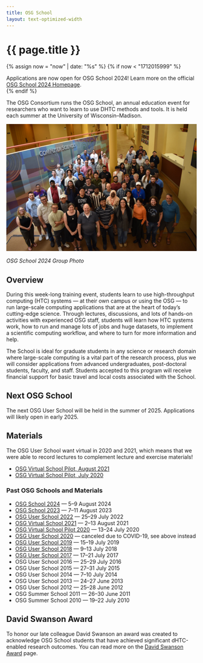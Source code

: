 ```yaml
---
title: OSG School
layout: text-optimized-width
---
```



<h1 class="mini-bar">{{ page.title }}</h1>

{% assign now = "now" | date: "%s" %}
{% if now < "1712015999" %}
<div class="alert alert-secondary">
    Applications are now open for OSG School 2024! Learn more on the official 
    <a href="https://osg-htc.org/school-2024/#applications">OSG School 2024 Homepage</a>.
</div>
{% endif %}

The OSG Consortium runs the OSG School, an annual education event for researchers who want to learn to use DHTC methods and
tools.  It is held each summer at the University of Wisconsin–Madison.


![](/assets/images/osg-school-2024-attendees.jpeg)

*OSG School 2024 Group Photo*

## Overview

During this week-long training event, students learn to use high-throughput computing (HTC) systems — at their own campus or using the OSG — to run large-scale computing applications that are at the heart of today’s cutting-edge science. Through lectures, discussions, and lots of hands-on activities with experienced OSG staff, students will learn how HTC systems work, how to run and manage lots of jobs and huge datasets, to implement a scientific computing workflow, and where to turn for more information and help.

The School is ideal for graduate students in any science or research domain where large-scale computing is a vital part of the research process, plus we will consider applications from advanced undergraduates, post-doctoral students, faculty, and staff. Students accepted to this program will receive financial support for basic travel and local costs associated with the School.

## Next OSG School

The next OSG User School will be held in the summer of 2025. 
Applications will likely open in early 2025.

## Materials

The OSG User School want virtual in 2020 and 2021, which means that we were able to record lectures to complement lecture and exercise materials! 

* [OSG Virtual School Pilot, August 2021](https://osg-htc.org/virtual-school-2021/materials/)
* [OSG Virtual School Pilot, July 2020](https://osg-htc.org/virtual-school-pilot-2020/#materials/)

### Past OSG Schools and Materials

- [OSG School 2024](https://osg-htc.org/school-2024/) — 5–9 August 2024
- [OSG School 2023](https://osg-htc.org/user-school-2023/) — 7–11 August 2023
- [OSG User School 2022](https://osg-htc.org/user-school-2022/) — 25–29 July 2022
- [OSG Virtual School 2021](https://osg-htc.org/virtual-school-2021/) &mdash; 2&ndash;13 August 2021
- [OSG Virtual School Pilot 2020](https://osg-htc.org/virtual-school-pilot-2020/) — 13&ndash;24 July 2020
- [OSG User School 2020](https://osg-htc.org/user-school-2020/) — canceled due to COVID-19, see above instead
- [OSG User School 2019](https://osg-htc.org/user-school-2019/) — 15–19 July 2019
- [OSG User School 2018](https://osg-htc.org/user-school-2018/) — 9–13 July 2018
- [OSG User School 2017](https://osg-htc.org/user-school-2017/) — 17–21 July 2017
- OSG User School 2016 — 25–29 July 2016
- OSG User School 2015 — 27–31 July 2015
- OSG User School 2014 — 7–10 July 2014
- OSG User School 2013 — 24–27 June 2013
- OSG User School 2012 — 25–28 June 2012
- OSG Summer School 2011 — 26–30 June 2011
- OSG Summer School 2010 — 19–22 July 2010

## David Swanson Award

To honor our late colleague David Swanson an award was created to acknowledge OSG School students that have achieved significant dHTC-enabled research outcomes. You can read more on the [David Swanson Award](school/david-swanson) page.
